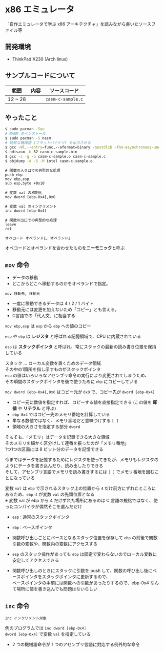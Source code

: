 # x86 エミュレータ

「自作エミュレータで学ぶ x86 アーキテクチャ」を読みながら書いたソースファイル等

## 開発環境

- ThinkPad X230 (Arch linux) 

## サンプルコードについて

| 範囲 | 内容 | ソースコード |
| --- | --- | --- |
| 12 ~ 28 |  | `casm-c-sample.c` |

## やったこと

```bash
$ sudo pacman -Syu
# NASM のインストール
$ sudo pacman -S nasm
# 純粋な機械語 (フラットバイナリ) を出力させる
$ gcc -Wl,--entry=func,--oformat=binary -nostdlib -fno-asynchronous-unwind-tables -o casm-c-sample.bin casm-c-sample.c
$ ndisasm -b 32 casm-c-sample.bin
$ gcc -c -g -o casm-c-sample.o casm-c-sample.c
$ objdump -d -S -M intel casm-c-sample.o
```

```
# 関数の入り口での典型的な処理
push ebp
mov ebp,esp
sub esp,byte +0x10

# 変数 val の初期化
mov dword [ebp-0x4],0x0

# 変数 val のインクリメント
inc dword [ebp-0x4]

# 関数の出口での典型的な処理
leave
ret
```

``オペコード オペランド1, オペランド2``

オペコードとオペランドを合わせたものを**ニーモニック**と呼ぶ

## `mov` 命令

- データの移動
- どこからどこへ移動するのかをオペランドで指定。

```
mov 移動先, 移動元
```

- 一度に移動できるデータは 4 / 2 / 1 バイト
- 移動元には変更を加えないため「コピー」とも言える。
- C言語での「代入文」に相当する

``mov ebp,esp`` は ``esp`` から ``ebp`` への値のコピー

``esp`` や ``ebp`` は **レジスタ** と呼ばれる記憶領域で、CPU に内蔵されている

``esp`` は **スタックポインタ** と呼ばれ、常にスタックの最新の読み書き位置を保持している

スタック … ローカル変数を置くためのデータ領域  
その中の1箇所を指し示すものがスタックポインタ  
``esp`` の値はいろいろなアセンブリ命令の実行により変更されてしまうため、  
その瞬間のスタックポインタを後で使うために ``ebp`` にコピーしている

``mov dword [ebp-0x4],0x0`` はコピー元が ``0x0`` で、コピー先が ``dword [ebp-0x4]`` 

- コピー元に数値を指定すれば、コピーする値を直接指定できる (この値を **即値** や **リテラル** と呼ぶ)
- ``ebp-0x4`` ではコピー先のメモリ番地を計算している
- 単なる数値ではなく、メモリ番地だと意味づけする ``[ ]``
- 領域の大きさを指定する部分 ``dword``

そもそも、「メモリ」はデータを記録できる大きな領域  
そのメモリを細かく区分けして連番を振ったのが「メモリ番地」  
1つ1つの区画には 8 ビット分のデータを記憶できる

今まではデータを記憶するためにレジスタを使ってきたが、メモリもレジスタのようにデータを書き込んだり、読み出したりできる  
そして、アセンブリ言語でメモリを読み書きするには ``[ ]`` でメモリ番地を囲むことになっている

変数 ``val`` は ``ebp`` で示されるスタック上の位置から ``4`` だけ前方にずれたところにあるため、``ebp-4`` が変数 ``val`` の先頭位置となる  
※ 変数 val が ebp から 4 だけずれた場所にあるのは C 言語の規格ではなく、使ったコンパイラが偶然そこを選んだだけ

- ``esp`` : 通常のスタックポインタ
- ``ebp`` : ベースポインタ
- 関数呼び出しごとにベースとなるスタック位置を保存して ``ebp`` の前後で関数引数の変数や、関数内の変数にアクセスする
- ``esp`` のスタック操作があっても ``ebp`` は固定で変わらないのでローカル変数に安定してアクセスできる

- 関数呼び出しのときにスタックに引数を push して、関数の呼び出し後にベースポインタをスタックポインタに更新するので、  
  ベースポインタの手前には関数への引数があったりするので、ebp-0x4 なんて場所に値を書き込んでも問題はないらしい

## `inc` 命令

```
inc インクリメント対象
```

例のプログラムでは ``inc dword [ebp-0x4]``  
``dword [ebp-0x4]`` で変数 ``val`` を指定している

- 2 つの機械語命令が 1 つのアセンブリ言語に対応する例外的な命令

